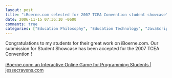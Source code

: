 ```yaml
---
layout: post
title: "iBoerne.com selected for 2007 TCEA Convention student showcase"
date: 2006-11-15 07:36:10 -0600
comments: true
categories: ["Education Philosophy", "Education Technology", "JavaScript", "Blogging", "Drupal", "Education", "Business Computer Programming", "Boerne", "Programming", "BCP", "Open Source", "K-12", "Technology Integration"]
---
```

Congratulations to my students for their great work on iBoerne.com. Our submission for Student Showcase
has been accepted for the 2007 TCEA Convention !<br /><br /><a href="http://jessecravens.com/node/79">iBoerne.com: an Interactive Online Game for Programming Students | jessecravens.com</a>
